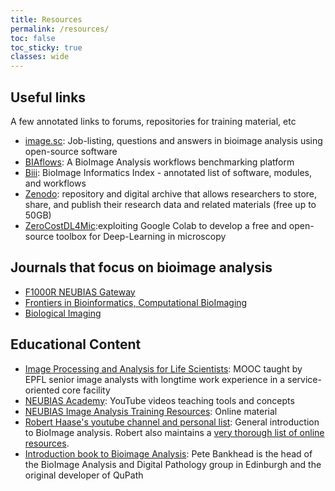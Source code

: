 ```yaml
---
title: Resources
permalink: /resources/
toc: false
toc_sticky: true
classes: wide
---
```


## Useful links
A few annotated links to forums, repositories for training material, etc

- [image.sc](https://forum.image.sc/): Job-listing, questions and answers in bioimage analysis using open-source software
- [BIAflows](https://biaflows.neubias.org/#/): A BioImage Analysis workflows benchmarking platform
- [Biii](http://biii.eu/): BioImage Informatics Index - annotated list of software, modules, and workflows
- [Zenodo](https://zenodo.org/): repository and digital archive that allows researchers to store, share, and publish their research data and related materials (free up to 50GB)
- [ZeroCostDL4Mic](https://github.com/HenriquesLab/ZeroCostDL4Mic):exploiting Google Colab to develop a free and open-source toolbox for Deep-Learning in microscopy

## Journals that focus on bioimage analysis
- [F1000R NEUBIAS Gateway](https://f1000research.com/NEUBIAS)
- [Frontiers in Bioinformatics, Computational BioImaging](https://www.frontiersin.org/journals/bioinformatics/sections/computational-bioimaging)
- [Biological Imaging](https://www.frontiersin.org/journals/bioinformatics/sections/computational-bioimaging)

## Educational Content

- [Image Processing and Analysis for Life Scientists](https://courseware.epfl.ch/courses/course-v1:EPFL+IPA4LS+2019_t3/about): MOOC taught by EPFL senior image analysts with longtime work experience in a service-oriented core facility
- [NEUBIAS Academy](https://www.youtube.com/c/NEUBIAS/videos): YouTube videos teaching tools and concepts 
- [NEUBIAS Image Analysis Training Resources](https://neubias.github.io/training-resources/all-modules/): Online material
- [Robert Haase's youtube channel and personal list](https://www.youtube.com/playlist?list=PL5ESQNfM5lc7SAMstEu082ivW4BDMvd0U): General introduction to BioImage analysis. Robert also maintains a [very thorough list of online resources](https://haesleinhuepf.github.io/BioImageAnalysisNotebooks/intro.html#written-resources).
- [Introduction book to Bioimage Analysis](https://bioimagebook.github.io./README.html): Pete Bankhead is the head of the BioImage Analysis and Digital Pathology group in Edinburgh and the original developer of QuPath
